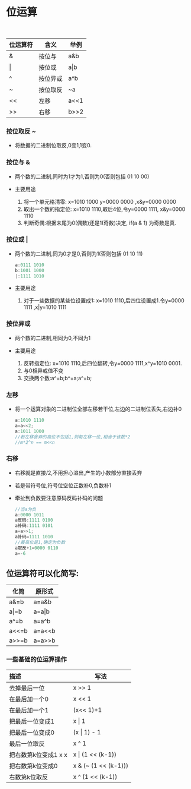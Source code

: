 # 位运算

​		

| 位运算符 | 含义     | 举例 |
| -------- | -------- | ---- |
| &        | 按位与   | a&b  |
| \|       | 按位或   | a\|b |
| ^        | 按位异或 | a^b  |
| ~        | 按位取反 | ~a   |
| <<       | 左移     | a<<1 |
| >>       | 右移     | b>>2 |

### 按位取反 	~

- 将数据的二进制位取反,0变1,1变0.

### 按位与	&

- 两个数的二进制,同时为1才为1,否则为0(否则包括 01 10 00)

- 主要用途
  1. 将一个单元格清零: x=1010 1000     y=0000 0000 ,x&y=0000 0000
  2. 取出一个数的指定位: x=1010 1110,取后4位,令y=0000 1111, x&y=0000 1110
  3. 判断奇偶:根据末尾为0(偶数)还是1(奇数)决定,   if(a & 1) 为奇数是真.

### 按位或	|

- 两个数的二进制,同为0才是0,否则为1(否则包括 01 10 11)

  ```c++
  a:0111 1010
  b:1001 1000
  |:1111 1010
  ```

- 主要用途
  1. 对于一些数据的某些位设置成1: x=1010 1110,后四位设置成1.令y=0000 1111 ,x|y=1010 1111

### 按位异或

- 两个数的二进制,相同为0,不同为1

- 主要用途
  1. 反转指定位: x=1010 1110,后四位翻转,令y=0000 1111,x^y=1010 0001.
  2. 与0相异或值不变
  3. 交换两个数:a^=b;b^=a;a^=b;

### 左移

- 将一个运算对象的二进制位全部左移若干位,左边的二进制位丢失,右边补0

  ```c++
  a:1010 1110
  a=a<<2;
  a:1011 1000
  //若左移舍弃的高位不包括1,则每左移一位,相当于该数*2
  //m*2^n == m<<n
  ```

### 右移

- 右移就是直接/2,不用担心溢出,产生的小数部分直接丢弃

- 若是带符号位,符号位空位正数补0,负数补1

- 牵扯到负数要注意原码反码补码的问题

  ```c++
  //当a为负
  a:0000 1011
  a反码:1111 0100
  a补码:1111 0101
  a=a>>1;
  a补码=1111 1010
  //最高位是1,确定为负数
  a取反+1=0000 0110
  a=-6
  ```

## 位运算符可以化简写:

| 化简  | 原形式 |
| ----- | ------ |
| a&=b  | a=a&b  |
| a\|=b | a=a\|b |
| a^=b  | a=a^b  |
| a<<=b | a=a<<b |
| a>>=b | a=a>>b |

### 一些基础的位运算操作



| 描述                  | 写法                 |
| :-------------------- | -------------------- |
| 去掉最后一位          | x >> 1               |
| 在最后加一个0         | x << 1               |
| 在最后加一个1         | (x<< 1)+1            |
| 把最后一位变成1       | x \| 1               |
| 把最后一位变成0       | (x \| 1) - 1         |
| 最后一位取反          | x ^ 1                |
| 把右数第k位变成1  x x | x \| (1 << (k-1))    |
| 把右数第k位变成0      | x & (~ (1 << (k-1))) |
| 右数第k位取反         | x ^ (1 << (k-1))     |

